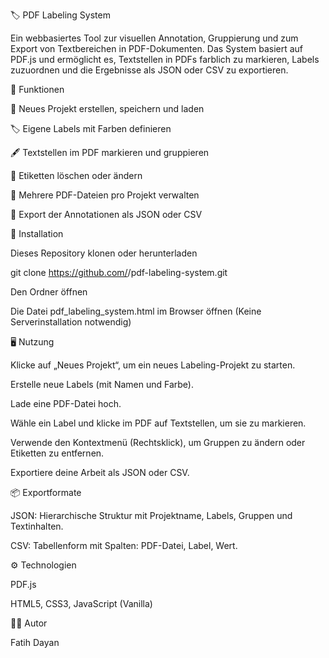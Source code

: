 🏷️ PDF Labeling System

Ein webbasiertes Tool zur visuellen Annotation, Gruppierung und zum Export von Textbereichen in PDF-Dokumenten.
Das System basiert auf PDF.js und ermöglicht es, Textstellen in PDFs farblich zu markieren, Labels zuzuordnen und die Ergebnisse als JSON oder CSV zu exportieren.

🚀 Funktionen

📂 Neues Projekt erstellen, speichern und laden

🏷️ Eigene Labels mit Farben definieren

🖋️ Textstellen im PDF markieren und gruppieren

🧹 Etiketten löschen oder ändern

📄 Mehrere PDF-Dateien pro Projekt verwalten

💾 Export der Annotationen als JSON oder CSV

🧰 Installation

Dieses Repository klonen oder herunterladen

git clone https://github.com/<dein-benutzername>/pdf-labeling-system.git


Den Ordner öffnen

Die Datei pdf_labeling_system.html im Browser öffnen
(Keine Serverinstallation notwendig)

🖥️ Nutzung

Klicke auf „Neues Projekt“, um ein neues Labeling-Projekt zu starten.

Erstelle neue Labels (mit Namen und Farbe).

Lade eine PDF-Datei hoch.

Wähle ein Label und klicke im PDF auf Textstellen, um sie zu markieren.

Verwende den Kontextmenü (Rechtsklick), um Gruppen zu ändern oder Etiketten zu entfernen.

Exportiere deine Arbeit als JSON oder CSV.

📦 Exportformate

JSON: Hierarchische Struktur mit Projektname, Labels, Gruppen und Textinhalten.

CSV: Tabellenform mit Spalten: PDF-Datei, Label, Wert.

⚙️ Technologien

PDF.js

HTML5, CSS3, JavaScript (Vanilla)

🧑‍💻 Autor

Fatih Dayan
